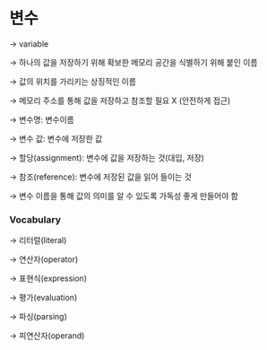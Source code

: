 
# 변수
→ variable

→ 하나의 값을 저장하기 위해 확보한 메모리 공간을 식별하기 위해 붙인 이름

→ 값의 위치를 가리키는 상징적인 이름

→ 메모리 주소를 통해 값을 저장하고 참조할 필요 X (안전하게 접근)

→ 변수명: 변수이름

→ 변수 값: 변수에 저장한 값

→ 할당(assignment): 변수에 값을 저장하는 것(대입, 저장)

→ 참조(reference): 변수에 저장된 값을 읽어 들이는 것

→ 변수 이름을 통해 값의 의미를 알 수 있도록 가독성 좋게 만들어야 함


### Vocabulary
→ 리터럴(literal)

→ 연산자(operator)

→ 표현식(expression)

→ 평가(evaluation)

→ 파싱(parsing)

→ 피연산자(operand)
